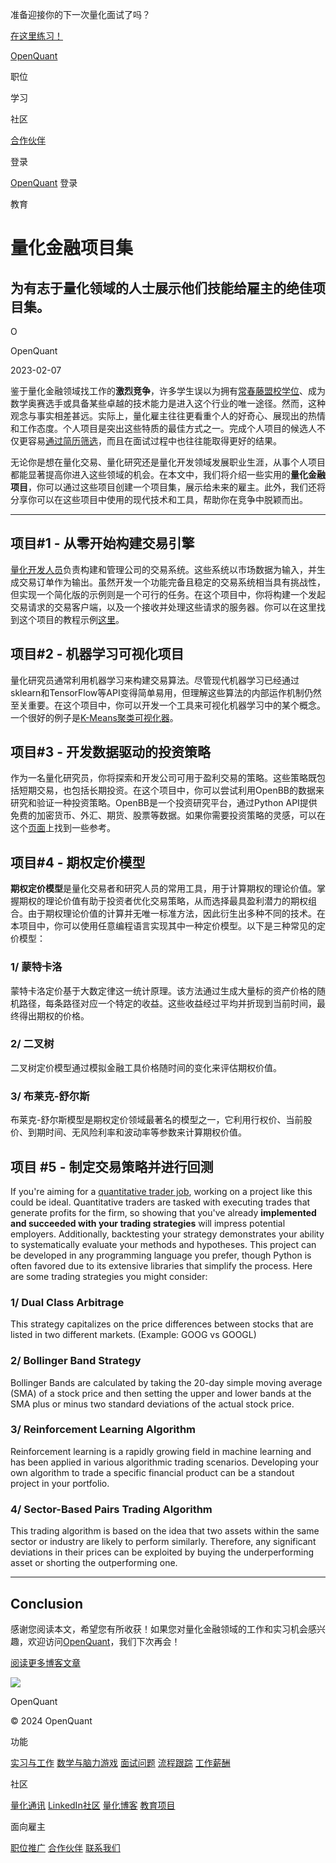 准备迎接你的下一次量化面试了吗？

[在这里练习！](https://openquant.co/questions)

[OpenQuant](https://openquant.co/)

职位

学习

社区

[合作伙伴](https://openquant.co/partners)

登录

[OpenQuant](https://openquant.co/) 登录

教育

# 量化金融项目集

## 为有志于量化领域的人士展示他们技能给雇主的绝佳项目集。

O

OpenQuant

2023-02-07

鉴于量化金融领域找工作的**激烈竞争**，许多学生误以为拥有[常春藤盟校学位](https://openquant.co/blog/quant-finance-degrees)、成为数学奥赛选手或具备某些卓越的技术能力是进入这个行业的唯一途径。然而，这种观念与事实相差甚远。实际上，量化雇主往往更看重个人的好奇心、展现出的热情和工作态度。个人项目是突出这些特质的最佳方式之一。完成个人项目的候选人不仅更容易[通过简历筛选](https://openquant.co/blog/writing-the-perfect-quant-resume)，而且在面试过程中也往往能取得更好的结果。

无论你是想在量化交易、量化研究还是量化开发领域发展职业生涯，从事个人项目都能显著提高你进入这些领域的机会。在本文中，我们将介绍一些实用的**量化金融项目**，你可以通过这些项目创建一个项目集，展示给未来的雇主。此外，我们还将分享你可以在这些项目中使用的现代技术和工具，帮助你在竞争中脱颖而出。

* * *

## 项目#1 - 从零开始构建交易引擎
[量化开发人员](https://openquant.co/blog/quantitative-developer-career)负责构建和管理公司的交易系统。这些系统以市场数据为输入，并生成交易订单作为输出。虽然开发一个功能完备且稳定的交易系统相当具有挑战性，但实现一个简化版的示例则是一个可行的任务。在这个项目中，你将构建一个发起交易请求的交易客户端，以及一个接收并处理这些请求的服务器。你可以在这里找到这个项目的教程示例[这里](https://www.youtube.com/watch?v=BUG7Mv-sPIY%5D)。

## 项目#2 - 机器学习可视化项目

量化研究员通常利用机器学习来构建交易算法。尽管现代机器学习已经通过sklearn和TensorFlow等API变得简单易用，但理解这些算法的内部运作机制仍然至关重要。在这个项目中，你可以开发一个工具来可视化机器学习中的某个概念。一个很好的例子是[K-Means聚类可视化器](https://www.naftaliharris.com/blog/visualizing-k-means-clustering/)。

## 项目#3 - 开发数据驱动的投资策略

作为一名量化研究员，你将探索和开发公司可用于盈利交易的策略。这些策略既包括短期交易，也包括长期投资。在这个项目中，你可以尝试利用OpenBB的数据来研究和验证一种投资策略。OpenBB是一个投资研究平台，通过Python API提供免费的加密货币、外汇、期货、股票等数据。如果你需要投资策略的灵感，可以在这个[页面](https://www.streetofwalls.com/finance-training-courses/hedge-fund-training/building-an-investment-thesis/)上找到一些参考。

## 项目#4 - 期权定价模型
**期权定价模型**是量化交易者和研究人员的常用工具，用于计算期权的理论价值。掌握期权的理论价值有助于投资者优化交易策略，从而选择最具盈利潜力的期权组合。由于期权理论价值的计算并无唯一标准方法，因此衍生出多种不同的技术。在本项目中，你可以使用任意编程语言实现其中一种定价模型。以下是三种常见的定价模型：

### 1/ 蒙特卡洛

蒙特卡洛定价基于大数定律这一统计原理。该方法通过生成大量标的资产价格的随机路径，每条路径对应一个特定的收益。这些收益经过平均并折现到当前时间，最终得出期权的价格。

### 2/ 二叉树

二叉树定价模型通过模拟金融工具价格随时间的变化来评估期权价值。

### 3/ 布莱克-舒尔斯

布莱克-舒尔斯模型是期权定价领域最著名的模型之一，它利用行权价、当前股价、到期时间、无风险利率和波动率等参数来计算期权价值。

## 项目 \#5 - 制定交易策略并进行回测
If you're aiming for a [quantitative trader job](https://openquant.co/quant-trader-jobs), working on a project like this could be ideal. Quantitative traders are tasked with executing trades that generate profits for the firm, so showing that you've already **implemented and succeeded with your trading strategies** will impress potential employers. Additionally, backtesting your strategy demonstrates your ability to systematically evaluate your methods and hypotheses. This project can be developed in any programming language you prefer, though Python is often favored due to its extensive libraries that simplify the process. Here are some trading strategies you might consider:

### 1/ Dual Class Arbitrage

This strategy capitalizes on the price differences between stocks that are listed in two different markets. (Example: GOOG vs GOOGL)

### 2/ Bollinger Band Strategy

Bollinger Bands are calculated by taking the 20-day simple moving average (SMA) of a stock price and then setting the upper and lower bands at the SMA plus or minus two standard deviations of the actual stock price.

### 3/ Reinforcement Learning Algorithm

Reinforcement learning is a rapidly growing field in machine learning and has been applied in various algorithmic trading scenarios. Developing your own algorithm to trade a specific financial product can be a standout project in your portfolio.

### 4/ Sector-Based Pairs Trading Algorithm

This trading algorithm is based on the idea that two assets within the same sector or industry are likely to perform similarly. Therefore, any significant deviations in their prices can be exploited by buying the underperforming asset or shorting the outperforming one.

* * *

## Conclusion
感谢您阅读本文，希望您有所收获！如果您对量化金融领域的工作和实习机会感兴趣，欢迎访问[OpenQuant](https://openquant.co/)，我们下次再会！

[阅读更多博客文章](https://openquant.co/blog)

![](https://openquant.co/favicon.ico)

OpenQuant

© 2024 OpenQuant

功能

[实习与工作](https://openquant.co/) [数学与脑力游戏](https://openquant.co/math-game) [面试问题](https://openquant.co/questions) [流程跟踪](https://openquant.co/process-tracking) [工作薪酬](https://openquant.co/salaries)

社区

[量化通讯](https://openquant.substack.com/) [LinkedIn社区](https://www.linkedin.com/company/open-quant) [量化博客](https://openquant.co/blog) [教育项目](https://openquant.co/education)

面向雇主

[职位推广](https://openquant.co/employers) [合作伙伴](https://openquant.co/employers) [联系我们](mailto:info@openquant.co)

